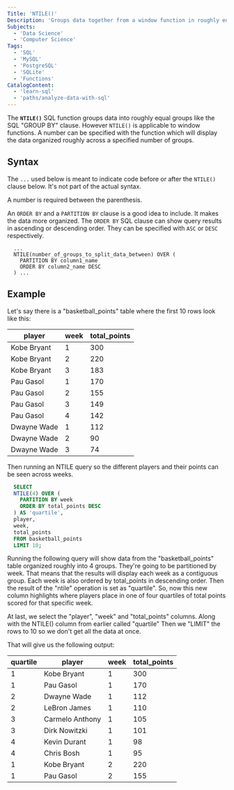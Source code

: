 ```yaml
---
Title: 'NTILE()'
Description: 'Groups data together from a window function in roughly equal groups.'
Subjects: 
  - 'Data Science'
  - 'Computer Science'
Tags:
  - 'SQL'
  - 'MySQL'
  - 'PostgreSQL'
  - 'SQLite'
  - 'Functions'
CatalogContent:
  - 'learn-sql'
  - 'paths/analyze-data-with-sql'
---
```


The **`NTILE()`** SQL function groups data into roughly equal groups like the SQL "GROUP BY" clause. However `NTILE()` is applicable to window functions. A number can be specified with the function which will display the data organized roughly across a specified number of groups.

## Syntax

The `...` used below is meant to indicate code before or after the `NTILE()` clause below. It's not part of the actual syntax.

A number is required between the parenthesis.

An `ORDER BY` and a `PARTITION BY` clause is a good idea to include. It makes the data more organized. The `ORDER BY` SQL clause can show query results in ascending or descending order. They can be specified with `ASC` or `DESC` respectively.

```pseudo
  ... 
  NTILE(number_of_groups_to_split_data_between) OVER (
    PARTITION BY column1_name
    ORDER BY column2_name DESC
  ) ...
```

## Example

Let's say there is a "basketball_points" table where the first 10 rows look like this:

| player | week | total_points |
| -------- | ------ | ---- |
| Kobe Bryant | 1 | 300 |
| Kobe Bryant | 2 | 220 |
| Kobe Bryant | 3 | 183 |
| Pau Gasol | 1 | 170 |
| Pau Gasol | 2 | 155 |
| Pau Gasol | 3 | 149 |
| Pau Gasol | 4 | 142 |
| Dwayne Wade | 1 | 112 |
| Dwayne Wade | 2 | 90 |
| Dwayne Wade | 3 | 74 |

Then running an NTILE query so the different players and their points can be seen across weeks.

```sql
  SELECT
  NTILE(4) OVER (
    PARTITION BY week
    ORDER BY total_points DESC
  ) AS 'quartile',
  player,
  week,
  total_points
  FROM basketball_points
  LIMIT 10;
```

Running the following query will show data from the "basketball_points" table organized roughly into 4 groups. They're going to be partitioned by week. That means that the results will display each week as a contiguous group. Each week is also ordered by total_points in descending order. Then the result of the "ntile" operation is set as "quartile". So, now this new column highlights where players place in one of four quartiles of total points scored for that specific week.

At last, we select the "player", "week" and "total_points" columns. Along with the NTILE() column from earlier called "quartile" Then we "LIMIT" the rows to 10 so we don't get all the data at once.

That will give us the following output:

| quartile | player | week | total_points |
| -------- | ------ | ---- | ---------------- |
| 1 | Kobe Bryant | 1 | 300 |
| 1 | Pau Gasol | 1 | 170 |
| 2 | Dwayne Wade | 1 | 112 |
| 2 | LeBron James | 1 | 110 |
| 3 | Carmelo Anthony | 1 | 105 |
| 3 | Dirk Nowitzki | 1 | 101 |
| 4 | Kevin Durant | 1 | 98 |
| 4 | Chris Bosh | 1 | 95 |
| 1 | Kobe Bryant | 2 | 220 |
| 1 | Pau Gasol | 2 | 155 |